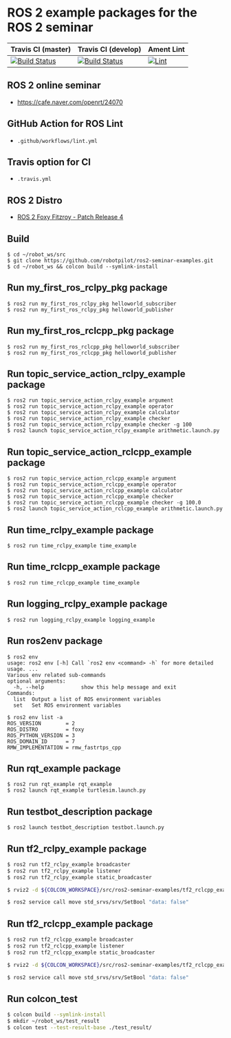# ROS 2 example packages for the ROS 2 seminar

| Travis CI (master)  | Travis CI (develop) | Ament Lint |
| ------------- | ------------- | ------------- |
| [![Build Status](https://travis-ci.com/robotpilot/ros2-seminar-examples.svg?branch=main)](https://travis-ci.com/github/robotpilot/ros2-seminar-examples)  | [![Build Status](https://travis-ci.com/robotpilot/ros2-seminar-examples.svg?branch=develop)](https://travis-ci.com/github/robotpilot/ros2-seminar-examples)  |  [![Lint](https://github.com/robotpilot/ros2-seminar-examples/workflows/Lint/badge.svg?branch=develop)](https://github.com/robotpilot/ros2-seminar-examples/actions) |

## ROS 2 online seminar
- https://cafe.naver.com/openrt/24070

## GitHub Action for ROS Lint
- `.github/workflows/lint.yml`

## Travis option for CI
- `.travis.yml`

## ROS 2 Distro
- [ROS 2 Foxy Fitzroy - Patch Release 4](https://github.com/ros2/ros2/releases/tag/release-foxy-20201211)

## Build
```
$ cd ~/robot_ws/src
$ git clone https://github.com/robotpilot/ros2-seminar-examples.git
$ cd ~/robot_ws && colcon build --symlink-install
```

## Run my_first_ros_rclpy_pkg package
```
$ ros2 run my_first_ros_rclpy_pkg helloworld_subscriber
$ ros2 run my_first_ros_rclpy_pkg helloworld_publisher
```

## Run my_first_ros_rclcpp_pkg package
```
$ ros2 run my_first_ros_rclcpp_pkg helloworld_subscriber
$ ros2 run my_first_ros_rclcpp_pkg helloworld_publisher
```

## Run topic_service_action_rclpy_example package
```
$ ros2 run topic_service_action_rclpy_example argument
$ ros2 run topic_service_action_rclpy_example operator
$ ros2 run topic_service_action_rclpy_example calculator
$ ros2 run topic_service_action_rclpy_example checker
$ ros2 run topic_service_action_rclpy_example checker -g 100
$ ros2 launch topic_service_action_rclpy_example arithmetic.launch.py
```

## Run topic_service_action_rclcpp_example package
```
$ ros2 run topic_service_action_rclcpp_example argument
$ ros2 run topic_service_action_rclcpp_example operator
$ ros2 run topic_service_action_rclcpp_example calculator
$ ros2 run topic_service_action_rclcpp_example checker
$ ros2 run topic_service_action_rclcpp_example checker -g 100.0
$ ros2 launch topic_service_action_rclcpp_example arithmetic.launch.py
```

## Run time_rclpy_example package
```
$ ros2 run time_rclpy_example time_example
```

## Run time_rclcpp_example package
```
$ ros2 run time_rclcpp_example time_example
```

## Run logging_rclpy_example package
```
$ ros2 run logging_rclpy_example logging_example
```

## Run ros2env package
```
$ ros2 env
usage: ros2 env [-h] Call `ros2 env <command> -h` for more detailed usage. ...
Various env related sub-commands
optional arguments:
  -h, --help            show this help message and exit
Commands:
  list  Output a list of ROS environment variables
  set   Set ROS environment variables

$ ros2 env list -a
ROS_VERSION        = 2
ROS_DISTRO         = foxy
ROS_PYTHON_VERSION = 3
ROS_DOMAIN_ID      = 7
RMW_IMPLEMENTATION = rmw_fastrtps_cpp
```

## Run rqt_example package
```
$ ros2 run rqt_example rqt_example
$ ros2 launch rqt_example turtlesim.launch.py
```

## Run testbot_description package
```
$ ros2 launch testbot_description testbot.launch.py
```

## Run tf2_rclpy_example package
```bash
$ ros2 run tf2_rclpy_example broadcaster
$ ros2 run tf2_rclpy_example listener
$ ros2 run tf2_rclpy_example static_broadcaster
```

```bash
$ rviz2 -d ${COLCON_WORKSPACE}/src/ros2-seminar-examples/tf2_rclcpp_example/rviz/arm.rviz
```

```bash
$ ros2 service call move std_srvs/srv/SetBool "data: false"
```

## Run tf2_rclcpp_example package
```bash
$ ros2 run tf2_rclcpp_example broadcaster
$ ros2 run tf2_rclcpp_example listener
$ ros2 run tf2_rclcpp_example static_broadcaster
```

```bash
$ rviz2 -d ${COLCON_WORKSPACE}/src/ros2-seminar-examples/tf2_rclcpp_example/rviz/arm.rviz
```

```bash
$ ros2 service call move std_srvs/srv/SetBool "data: false"
```

## Run colcon_test
```bash
$ colcon build --symlink-install
$ mkdir ~/robot_ws/test_result
$ colcon test --test-result-base ./test_result/
```
